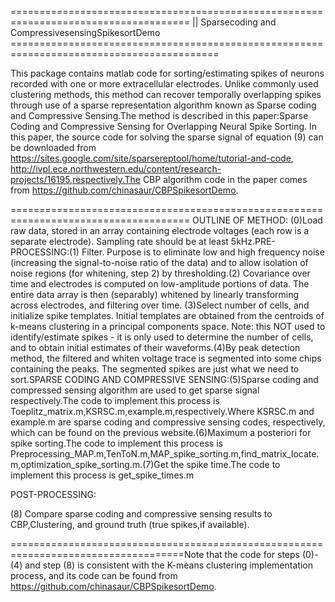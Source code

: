=====================================================================================
||  Sparsecoding and CompressivesensingSpikesortDemo ==========================================================================================

This package contains matlab code for sorting/estimating spikes of
 neurons recorded with one or more extracellular electrodes.  Unlike
commonly used clustering methods, this method can recover temporally 
overlapping spikes through use of a sparse representation algorithm known as 
Sparse coding and Compressive Sensing.The method is described in this paper:Sparse Coding and Compressive Sensing for Overlapping Neural Spike Sorting. In this paper, the source code for solving the sparse signal of equation (9) can be downloaded from  https://sites.google.com/site/sparsereptool/home/tutorial-and-code, http://ivpl.ece.northwestern.edu/content/research-projects/16195,respectively.The CBP algorithm code in the paper comes from https://github.com/chinasaur/CBPSpikesortDemo.

=====================================================================================
OUTLINE OF METHOD: (0)Load raw data, stored in an array containing electrode voltages (each row is a separate electrode). Sampling rate should be at least 5kHz.PRE-PROCESSING:(1) Filter. Purpose is to eliminate low and high frequency noise (increasing the signal-to-noise ratio of the data) and to allow isolation of noise regions (for whitening, step 2) by thresholding.(2) Covariance over time and electrodes is computed on low-amplitude portions of data. The entire data array is then (separably) whitened by linearly transforming across electrodes, and filtering over time. (3)Select number of cells, and initialize spike templates. Initial templates are obtained from the centroids of k-means clustering in a principal components space. Note: this NOT used to identify/estimate spikes - it is only used to determine the number of cells, and to obtain initial estimates of their waveforms.(4)By peak detection method, the filtered and whiten voltage trace is segmented into some chips containing the peaks. The segmented spikes are just what we need to sort.SPARSE CODING AND COMPRESSIVE SENSING:(5)Sparse coding and compressed sensing algorithm are used to get sparse signal respectively.The code to implement this process is Toeplitz_matrix.m,KSRSC.m,example.m,respectively.Where KSRSC.m and example.m are sparse coding and compressive sensing codes, respectively, which can be found on the previous website.(6)Maximum a posteriori for spike sorting.The code to implement this process is Preprocessing_MAP.m,TenToN.m,MAP_spike_sorting.m,find_matrix_locate.m,optimization_spike_sorting.m.(7)Get the spike time.The code to implement this process is get_spike_times.m

 POST-PROCESSING:

(8) Compare sparse coding and compressive sensing results to CBP,Clustering, and ground truth (true spikes,if available).

====================================================================================Note that the code for steps (0)-(4) and step (8) is consistent with the K-means clustering implementation process, and its code can be found from https://github.com/chinasaur/CBPSpikesortDemo.
 




